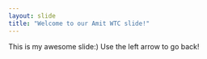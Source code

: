 ```yaml
---
layout: slide
title: "Welcome to our Amit WTC slide!"
---
```

This is my awesome slide:)
Use the left arrow to go back!
